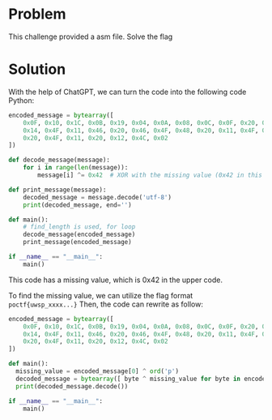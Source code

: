 # Problem
This challenge provided a asm file.
Solve the flag

# Solution
With the help of ChatGPT, we can turn the code into the following code
Python:
```python
encoded_message = bytearray([
    0x0F, 0x10, 0x1C, 0x0B, 0x19, 0x04, 0x0A, 0x08, 0x0C, 0x0F, 0x20, 0x14, 0x4E, 0x11, 0x46, 0x20,
    0x14, 0x4F, 0x11, 0x46, 0x20, 0x46, 0x4F, 0x48, 0x20, 0x11, 0x4F, 0x48, 0x17, 0x4E, 0x11, 0x46,
    0x20, 0x4F, 0x11, 0x20, 0x12, 0x4C, 0x02
])

def decode_message(message):
    for i in range(len(message)):
        message[i] ^= 0x42  # XOR with the missing value (0x42 in this case)

def print_message(message):
    decoded_message = message.decode('utf-8')
    print(decoded_message, end='')

def main():
    # find_length is used, for loop
    decode_message(encoded_message)
    print_message(encoded_message)

if __name__ == "__main__":
    main()
```
This code has a missing value, which is 0x42 in the upper code.

To find the missing value, we can utilize the flag format `poctf{uwsp_xxxx...}`
Then, the code can rewrite as follow:
```python
encoded_message = bytearray([
    0x0F, 0x10, 0x1C, 0x0B, 0x19, 0x04, 0x0A, 0x08, 0x0C, 0x0F, 0x20, 0x14, 0x4E, 0x11, 0x46, 0x20,
    0x14, 0x4F, 0x11, 0x46, 0x20, 0x46, 0x4F, 0x48, 0x20, 0x11, 0x4F, 0x48, 0x17, 0x4E, 0x11, 0x46,
    0x20, 0x4F, 0x11, 0x20, 0x12, 0x4C, 0x02
])

def main():
  missing_value = encoded_message[0] ^ ord('p')
  decoded_message = bytearray([ byte ^ missing_value for byte in encoded_message])
  print(decoded_message.decode())

if __name__ == "__main__":
    main()
```
